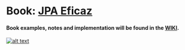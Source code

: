# Book: [JPA Eficaz][book-link]

#### Book examples, notes and implementation will be found in the [WIKI][wiki-link].

[![alt text][book-image]][book-link]

[book-link]: https://www.casadocodigo.com.br/products/livro-jpa-eficaz
[book-image]: https://cdn.shopify.com/s/files/1/0155/7645/products/jpa-eficaz-featured_large.png?v=1411490333
[wiki-link]: https://github.com/Lucasgontijo0/effective-jpa/wiki 
